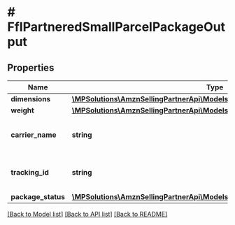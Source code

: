 # # FfIPartneredSmallParcelPackageOutput

## Properties

Name | Type | Description | Notes
------------ | ------------- | ------------- | -------------
**dimensions** | [**\MPSolutions\AmznSellingPartnerApi\Models\FulfillmentInbound\FfIDimensions**](FfIDimensions.md) |  |
**weight** | [**\MPSolutions\AmznSellingPartnerApi\Models\FulfillmentInbound\FfIWeight**](FfIWeight.md) |  |
**carrier_name** | **string** | The carrier specified with a previous call to putTransportDetails. |
**tracking_id** | **string** | The tracking number of the package, provided by the carrier. |
**package_status** | [**\MPSolutions\AmznSellingPartnerApi\Models\FulfillmentInbound\FfIPackageStatus**](FfIPackageStatus.md) |  |

[[Back to Model list]](../../README.md#models) [[Back to API list]](../../README.md#endpoints) [[Back to README]](../../README.md)
